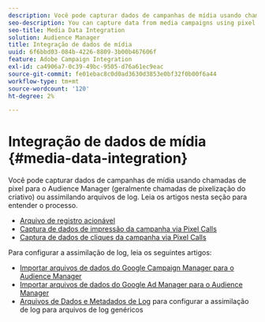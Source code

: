 ```yaml
---
description: Você pode capturar dados de campanhas de mídia usando chamadas de pixel para o Audience Manager (geralmente chamadas de pixelização do criativo) ou assimilando arquivos de log.
seo-description: You can capture data from media campaigns using pixel calls to Audience Manager (often called pixeling the creative) or by ingesting log files.
seo-title: Media Data Integration
solution: Audience Manager
title: Integração de dados de mídia
uuid: 6f6bbd03-084b-4226-8809-3b00b467606f
feature: Adobe Campaign Integration
exl-id: ca4906a7-0c39-49bc-9505-d76a61ec9eac
source-git-commit: fe01ebac8c0d0ad3630d3853e0bf32f0b00f6a44
workflow-type: tm+mt
source-wordcount: '120'
ht-degree: 2%

---
```


# Integração de dados de mídia {#media-data-integration}

Você pode capturar dados de campanhas de mídia usando chamadas de pixel para o Audience Manager (geralmente chamadas de pixelização do criativo) ou assimilando arquivos de log. Leia os artigos nesta seção para entender o processo.

<!-- c_camp_data_int.xml -->

* [Arquivo de registro acionável](/help/using/integration/media-data-integration/actionable-log-files.md)
* [Captura de dados de impressão da campanha via Pixel Calls](/help/using/integration/media-data-integration/impression-data-pixels.md)
* [Captura de dados de cliques da campanha via Pixel Calls](/help/using/integration/media-data-integration/click-data-pixels.md)

Para configurar a assimilação de log, leia os seguintes artigos:

* [Importar arquivos de dados do Google Campaign Manager para o Audience Manager](/help/using/reporting/audience-optimization-reports/aor-advertisers/import-dcm.md)
* [Importar arquivos de dados do Google Ad Manager para o Audience Manager](/help/using/reporting/audience-optimization-reports/aor-publishers/import-dfp.md)
* [Arquivos de Dados e Metadados de Log](/help/using/reporting/audience-optimization-reports/metadata-files-intro/metadata-files-intro.md) para configurar a assimilação de log para arquivos de log genéricos
